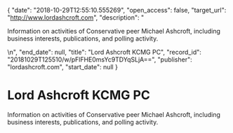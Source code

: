 {
  "date": "2018-10-29T12:55:10.555269", 
  "open_access": false, 
  "target_url": "http://www.lordashcroft.com", 
  "description": "<p>Information on activities of Conservative peer Michael Ashcroft, including business interests, publications, and polling activity.</p>\n", 
  "end_date": null, 
  "title": "Lord Ashcroft KCMG PC", 
  "record_id": "20181029T125510/w/pFlFHE0msYc9TDYqSLjA==", 
  "publisher": "lordashcroft.com", 
  "start_date": null
}

# Lord Ashcroft KCMG PC

<p>Information on activities of Conservative peer Michael Ashcroft, including business interests, publications, and polling activity.</p>

